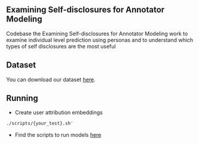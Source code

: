 ## Examining Self-disclosures for Annotator Modeling
Codebase the Examining Self-disclosures for Annotator Modeling work to examine individual level prediction using personas and to understand which types of self disclosures are the most useful

## Dataset
You can download our dataset [here](https://drive.google.com/drive/folders/18iGMBEsQYw8dya9baqhrquQHmpmk71ka).

## Running 

* Create user attribution embeddings <br>
```bash
./scripts/{your_test}.sh'
```

* Find the scripts to run models [here](https://github.com/KieranHenderson/Self-disclosuresForAnnotatorModeling/tree/main/scripts)

